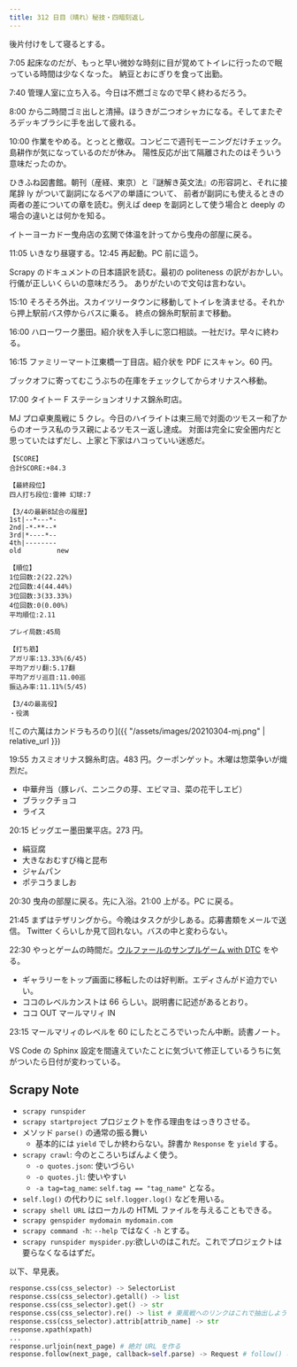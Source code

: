 ```yaml
---
title: 312 日目（晴れ）秘技・四暗刻返し
---
```


後片付けをして寝るとする。

7:05 起床なのだが、もっと早い微妙な時刻に目が覚めてトイレに行ったので眠っている時間は少なくなった。
納豆とおにぎりを食って出勤。

7:40 管理人室に立ち入る。今日は不燃ゴミなので早く終わるだろう。

8:00 から二時間ゴミ出しと清掃。ほうきが二つオシャカになる。そしてまたぞろデッキブラシに手を出して疲れる。

10:00 作業をやめる。とっとと撤収。コンビニで週刊モーニングだけチェック。島耕作が気になっているのだが休み。
陽性反応が出て隔離されたのはそういう意味だったのか。

ひきふね図書館。朝刊（産経、東京）と『謎解き英文法』の形容詞と、それに接尾辞 ly がついて副詞になるペアの単語について、
前者が副詞にも使えるときの両者の差についての章を読む。例えば deep を副詞として使う場合と deeply の場合の違いとは何かを知る。

イトーヨーカドー曳舟店の玄関で体温を計ってから曳舟の部屋に戻る。

11:05 いきなり昼寝する。12:45 再起動。PC 前に這う。

Scrapy のドキュメントの日本語訳を読む。最初の politeness の訳がおかしい。行儀が正しいくらいの意味だろう。
ありがたいので文句は言わない。

15:10 そろそろ外出。スカイツリータウンに移動してトイレを済ませる。それから押上駅前バス停からバスに乗る。
終点の錦糸町駅前まで移動。

16:00 ハローワーク墨田。紹介状を入手しに窓口相談。一社だけ。早々に終わる。

16:15 ファミリーマート江東橋一丁目店。紹介状を PDF にスキャン。60 円。

ブックオフに寄ってむこうぶちの在庫をチェックしてからオリナスへ移動。

17:00 タイトー F ステーションオリナス錦糸町店。

MJ プロ卓東風戦に 5 クレ。今日のハイライトは東三局で対面のツモスー和了からのオーラス私のラス親によるツモスー返し達成。
対面は完全に安全圏内だと思っていたはずだし、上家と下家はハコっていい迷惑だ。

```text
【SCORE】
合計SCORE:+84.3

【最終段位】
四人打ち段位:雷神 幻球:7

【3/4の最新8試合の履歴】
1st|--*---*-
2nd|-*-**--*
3rd|*----*--
4th|--------
old         new

【順位】
1位回数:2(22.22%)
2位回数:4(44.44%)
3位回数:3(33.33%)
4位回数:0(0.00%)
平均順位:2.11

プレイ局数:45局

【打ち筋】
アガリ率:13.33%(6/45)
平均アガリ翻:5.17翻
平均アガリ巡目:11.00巡
振込み率:11.11%(5/45)

【3/4の最高役】
・役満
```

![この六萬はカンドラもろのり]({{ "/assets/images/20210304-mj.png" | relative_url }})

19:55 カスミオリナス錦糸町店。483 円。クーポンゲット。木曜は惣菜争いが熾烈だ。

* 中華弁当（豚レバ、ニンニクの芽、エビマヨ、菜の花干しエビ）
* ブラックチョコ
* ライス

20:15 ビッグエー墨田業平店。273 円。

* 絹豆腐
* 大きなおむすび梅と昆布
* ジャムパン
* ポテコうましお

20:30 曳舟の部屋に戻る。先に入浴。21:00 上がる。PC に戻る。

21:45 まずはテザリングから。今晩はタスクが少しある。応募書類をメールで送信。
Twitter くらいしか見て回れない。バスの中と変わらない。

22:30 やっとゲームの時間だ。[ウルファールのサンプルゲーム with DTC][bshf21b] をやる。

* ギャラリーをトップ画面に移転したのは好判断。エディさんがド迫力でいい。
* ココのレベルカンストは 66 らしい。説明書に記述があるとおり。
* ココ OUT マールマリィ IN

23:15 マールマリィのレベルを 60 にしたところでいったん中断。読書ノート。

VS Code の Sphinx 設定を間違えていたことに気づいて修正しているうちに気がついたら日付が変わっている。

## Scrapy Note

* `scrapy runspider`
* `scrapy startproject` プロジェクトを作る理由をはっきりさせる。
* メソッド `parse()` の通常の振る舞い
  * 基本的には `yield` でしか終わらない。辞書か `Response` を `yield` する。
* `scrapy crawl`: 今のところいちばんよく使う。
  * `-o quotes.json`: 使いづらい
  * `-o quotes.jl`: 使いやすい
  * `-a tag=tag_name`: `self.tag == "tag_name"` となる。
* `self.log()` の代わりに `self.logger.log()` などを用いる。
* `scrapy shell URL` はローカルの HTML ファイルを与えることもできる。
* `scrapy genspider mydomain mydomain.com`
* `scrapy command -h`: `--help` ではなく `-h` とする。
* `scrapy runspider myspider.py`:欲しいのはこれだ。これでプロジェクトは要らなくなるはずだ。

以下、早見表。

```python
response.css(css_selector) -> SelectorList
response.css(css_selector).getall() -> list
response.css(css_selector).get() -> str
response.css(css_selector).re() -> list # 東風戦へのリンクはこれで抽出しよう
response.css(css_selector).attrib[attrib_name] -> str
response.xpath(xpath)
...
response.urljoin(next_page) # 絶対 URL を作る
response.follow(next_page, callback=self.parse) -> Request # follow() なら相対 URL で通じる
```

[bshf21b]: https://wodifes.net/game/show/446
